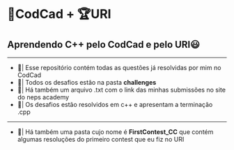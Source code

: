 # 🚀CodCad + 🏆URI
## Aprendendo C++ pelo CodCad e pelo URI😃
---
* 📔| Esse repositório contém todas as questões já resolvidas por mim no CodCad
* 📔| Todos os desafios estão na pasta **challenges**
* 📔| Há também um arquivo .txt com o link das minhas submissões no site do neps academy
* 📔| Os desafios estão resolvidos em c++ e apresentam a terminação .cpp
---
* 📔| Há também uma pasta cujo nome é **FirstContest_CC** que contém algumas resoluções do primeiro contest que eu fiz no URI
